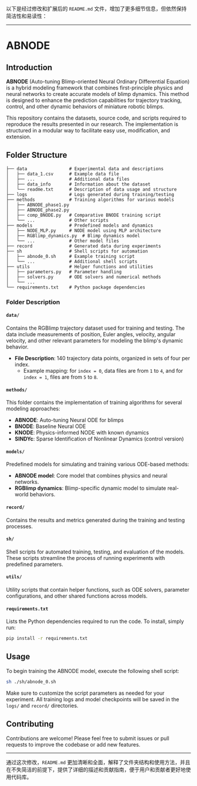 以下是经过修改和扩展后的 `README.md` 文件，增加了更多细节信息，但依然保持简洁性和易读性：

---

# ABNODE

## Introduction
**ABNODE** (Auto-tuning Blimp-oriented Neural Ordinary Differential Equation) is a hybrid modeling framework that combines first-principle physics and neural networks to create accurate models of blimp dynamics. This method is designed to enhance the prediction capabilities for trajectory tracking, control, and other dynamic behaviors of miniature robotic blimps.

This repository contains the datasets, source code, and scripts required to reproduce the results presented in our research. The implementation is structured in a modular way to facilitate easy use, modification, and extension.

## Folder Structure

```
├── data                # Experimental data and descriptions
│   ├── data_1.csv      # Example data file
│   ├── ...             # Additional data files
│   ├── data_info       # Information about the dataset
│   └── readme.txt      # Description of data usage and structure
├── logs                # Logs generated during training/testing
├── methods             # Training algorithms for various models
│   ├── ABNODE_phase1.py
│   ├── ABNODE_phase2.py
│   ├── comp_BNODE.py   # Comparative BNODE training script
│   └── ...             # Other scripts
├── models              # Predefined models and dynamics
│   ├── NODE_MLP.py     # NODE model using MLP architecture
│   ├── RGBlimp_dynamics.py  # Blimp dynamics model
│   └── ...             # Other model files
├── record              # Generated data during experiments
├── sh                  # Shell scripts for automation
│   ├── abnode_0.sh     # Example training script
│   └── ...             # Additional shell scripts
├── utils               # Helper functions and utilities
│   ├── parameters.py   # Parameter handling
│   ├── solvers.py      # ODE solvers and numerical methods
│   └── ...
└── requirements.txt    # Python package dependencies
```

### Folder Description

#### `data/`
Contains the RGBlimp trajectory dataset used for training and testing. The data include measurements of position, Euler angles, velocity, angular velocity, and other relevant parameters for modeling the blimp's dynamic behavior.

- **File Description**: 140 trajectory data points, organized in sets of four per index.
  - Example mapping: for `index = 0`, data files are from `1` to `4`, and for `index = 1`, files are from `5` to `8`.

#### `methods/`
This folder contains the implementation of training algorithms for several modeling approaches:
- **ABNODE**: Auto-tuning Neural ODE for blimps
- **BNODE**: Baseline Neural ODE
- **KNODE**: Physics-informed NODE with known dynamics
- **SINDYc**: Sparse Identification of Nonlinear Dynamics (control version)

#### `models/`
Predefined models for simulating and training various ODE-based methods:
- **ABNODE model**: Core model that combines physics and neural networks.
- **RGBlimp dynamics**: Blimp-specific dynamic model to simulate real-world behaviors.

#### `record/`
Contains the results and metrics generated during the training and testing processes.

#### `sh/`
Shell scripts for automated training, testing, and evaluation of the models. These scripts streamline the process of running experiments with predefined parameters.

#### `utils/`
Utility scripts that contain helper functions, such as ODE solvers, parameter configurations, and other shared functions across models.

#### `requirements.txt`
Lists the Python dependencies required to run the code. To install, simply run:
```bash
pip install -r requirements.txt
```

## Usage

To begin training the ABNODE model, execute the following shell script:
```bash
sh ./sh/abnode_0.sh
```

Make sure to customize the script parameters as needed for your experiment. All training logs and model checkpoints will be saved in the `logs/` and `record/` directories.

## Contributing

Contributions are welcome! Please feel free to submit issues or pull requests to improve the codebase or add new features.

---

通过这次修改，`README.md` 更加清晰和全面，解释了文件夹结构和使用方法，并且在不失简洁的前提下，提供了详细的描述和贡献指南，便于用户和贡献者更好地使用代码库。
